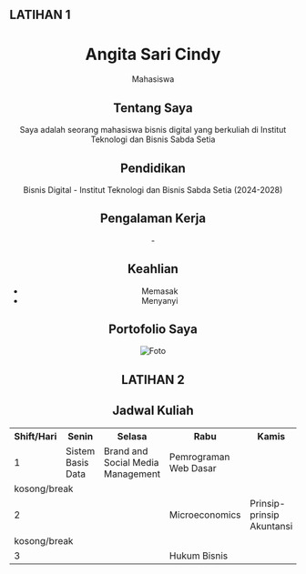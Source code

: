 ## LATIHAN 1
<!DOCTYPE html>
<html lang="id">
<head>
<meta charset="UTF-8">
<meta name="viewport" content="width=device-width,
initial-scale=1.0">
<title>Latihan 1 - HTML5</title>
</head>
<body>
<header>
<h1>Angita Sari Cindy</h1>
<p>Mahasiswa</p>
</footer>
</body>
</html>
  <section id="tentang">
<h2>Tentang Saya</h2>
<p>Saya adalah seorang mahasiswa bisnis digital yang berkuliah di Institut Teknologi dan Bisnis Sabda Setia</p>
</section>
  <h2>Pendidikan</h2>
<p>Bisnis Digital - Institut Teknologi dan Bisnis Sabda Setia (2024-2028)</p>
</section>
<h2>Pengalaman Kerja</h2>
<p>-</p>
</section>
<h2>Keahlian</h2>
<ul>
            <li><a "#">Memasak</a></li>
            <li><a "#">Menyanyi</a></li>
        </ul>
<h2>Portofolio Saya</h2>
<img src="https://images.app.goo.gl/jmks7UJmZweHp9nA7.jpg" alt="Foto">
</section>

## LATIHAN 2

<h2> Jadwal Kuliah</h2>
    <table>
        <tr>
            <th>Shift/Hari</th>
            <th>Senin</th>
            <th>Selasa</th>
            <th>Rabu</th>
            <th>Kamis</th>
            <th>Jumat</th>
        </tr>
        <tr>
            <td>1</td>
            <td>Sistem Basis Data</td>
            <td>Brand and Social Media Management</td>
            <td>Pemrograman Web Dasar</td>
            <td></td>
            <td>Statistika Bisnis</td>
        </tr>
        <tr>
            <td colspan="6">kosong/break</td>
        </tr>
        <tr>
            <td>2</td>
            <td></td>
            <td></td>
            <td>Microeconomics</td>
            <td>Prinsip-prinsip Akuntansi</td>
            <td></td>
        </tr>
        <tr>
            <td colspan="6">kosong/break</td>
        </tr>
        <tr>
            <td>3</td>
            <td></td>
            <td></td>
            <td>Hukum Bisnis</td>
            <td></td>
            <td></td>
        </tr>
    </table>
</body>
</html>

